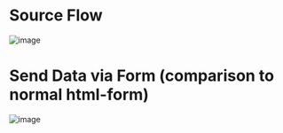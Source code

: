 # Source Flow
![image](https://github.com/user-attachments/assets/ca1e4ded-b326-4014-b301-52257bdfddb9)

# Send Data via Form (comparison to normal html-form)
![image](https://github.com/user-attachments/assets/fe6a0cdc-1909-415c-be7f-f73d25ecdd74)
